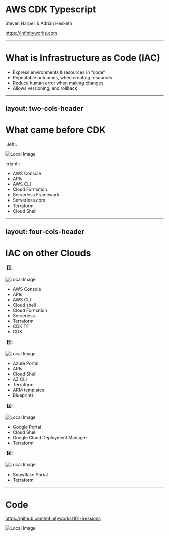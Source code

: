 # AWS CDK Typescript

Steven Harper & Adrian Hesketh

https://infinityworks.com

---

# What is Infrastructure as Code (IAC)

* <mdi-check-circle class="text-green-400" /> Express environments & resources in “code”
* <mdi-check-circle class="text-green-400" /> Repeatable outcomes, when creating resources
* <mdi-check-circle class="text-green-400" /> Reduce human error when making changes
* <mdi-check-circle class="text-green-400" /> Allows versioning, and rollback

---
layout: two-cols-header
---

# What came before CDK

::left::

![Local Image](aws-cloud.png)

::right::

* AWS Console
* APIs
* AWS CLI
* Cloud Formation
* Serverless Framework
* Serverless.com
* Terraform
* Cloud Shell

---
layout: four-cols-header
---

# IAC on other Clouds

::one::

![Local Image](aws-small.png)

* AWS Console
* APIs
* AWS CLI
* Cloud shell
* Cloud Formation
* Serverless
* Terraform
* CDK TF
* CDK

::two::

![Local Image](azure-small.png)

* Azure Portal
* APIs
* Cloud Shell
* AZ CLI
* Terraform
* ARM templates
* Blueprints

::three::

![Local Image](google-small.png)

* Google Portal
* Cloud Shell
* Google Cloud Deployment Manager
* Terraform

::four::

![Local Image](snowflake-small.png)

* Snowflake Portal
* Terraform

---

# Code

https://github.com/infinityworks/101-Sessions

![Local Image](qr-code.png)

